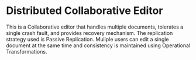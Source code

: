 # Distributed Collaborative Editor

This is a Collaborative editor that handles multiple documents, tolerates a single crash fault, and provides recovery mechanism. The replication strategy used is Passive Replication. Muliple users can edit a single document at the same time and consistency is maintained using Operational Transformations.
